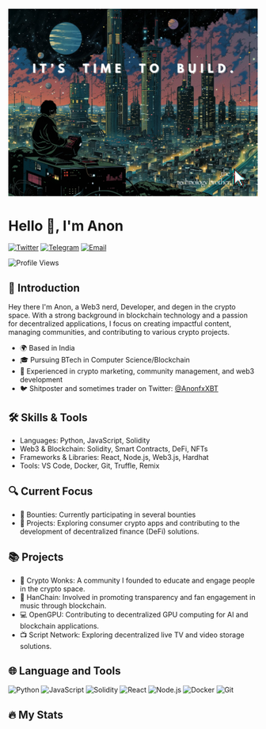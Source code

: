 ![Header Image](/code.jpg?raw=true&s=200)

# Hello 👋, I'm Anon

[![Twitter](https://img.shields.io/badge/Twitter-1DA1F2?style=for-the-badge&logo=twitter&logoColor=white)](https://twitter.com/AnonfxXBT)
[![Telegram](https://img.shields.io/badge/Telegram-2CA5E0?style=for-the-badge&logo=telegram&logoColor=white)](https://t.me/AnonfxXBT)
[![Email](https://img.shields.io/badge/Email-D14836?style=for-the-badge&logo=gmail&logoColor=white)](mailto:anofrr@aol.com)

![Profile Views](https://komarev.com/ghpvc/?username=anonfr)

## 👋 Introduction

Hey there I'm Anon, a Web3 nerd, Developer, and degen in the crypto space. With a strong background in blockchain technology and a passion for decentralized applications, I focus on creating impactful content, managing communities, and contributing to various crypto projects.

- 🌍 Based in India
- 🎓 Pursuing BTech in Computer Science/Blockchain
- 💼 Experienced in crypto marketing, community management, and web3 development
- 🐦 Shitposter and sometimes trader on Twitter: [@AnonfxXBT](https://twitter.com/AnonfxXBT)

## 🛠 Skills & Tools

- Languages: Python, JavaScript, Solidity
- Web3 & Blockchain: Solidity, Smart Contracts, DeFi, NFTs
- Frameworks & Libraries: React, Node.js, Web3.js, Hardhat
- Tools: VS Code, Docker, Git, Truffle, Remix

## 🔍 Current Focus

- 🎯 Bounties: Currently participating in several bounties
- 🚀 Projects: Exploring consumer crypto apps and contributing to the development of decentralized finance (DeFi) solutions.

## 📚 Projects

- 🌟 Crypto Wonks: A community I founded to educate and engage people in the crypto space.
- 🎵 HanChain: Involved in promoting transparency and fan engagement in music through blockchain.
- 💻 OpenGPU: Contributing to decentralized GPU computing for AI and blockchain applications.
- 📺 Script Network: Exploring decentralized live TV and video storage solutions.

## 🌐 Language and Tools

![Python](https://img.shields.io/badge/-Python-3776AB?style=flat-square&logo=python&logoColor=white)
![JavaScript](https://img.shields.io/badge/-JavaScript-F7DF1E?style=flat-square&logo=javascript&logoColor=black)
![Solidity](https://img.shields.io/badge/-Solidity-363636?style=flat-square&logo=solidity&logoColor=white)
![React](https://img.shields.io/badge/-React-61DAFB?style=flat-square&logo=react&logoColor=black)
![Node.js](https://img.shields.io/badge/-Node.js-339933?style=flat-square&logo=node.js&logoColor=white)
![Docker](https://img.shields.io/badge/-Docker-2496ED?style=flat-square&logo=docker&logoColor=white)
![Git](https://img.shields.io/badge/-Git-F05032?style=flat-square&logo=git&logoColor=white)

## 🔥 My Stats
